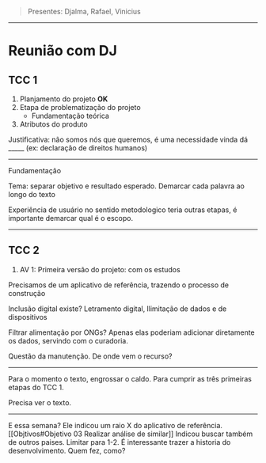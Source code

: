 > Presentes: Djalma, Rafael, Vinicius
---
# Reunião com DJ

## TCC 1
1. Planjamento do projeto **OK**
2. Etapa de problematização do projeto
	- Fundamentação teórica
3. Atributos do produto


Justificativa: não somos nós que queremos, é uma necessidade
vinda dá _____ (ex: declaração de direitos humanos)

---

Fundamentação

Tema: separar objetivo e resultado esperado. Demarcar cada palavra ao longo do texto

Experiência de usuário no sentido metodologico teria outras etapas, é importante demarcar qual é o escopo.

----

## TCC 2

1. AV 1: Primeira versão do projeto: com os estudos

Precisamos de um aplicativo de referência, trazendo o processo de construção

Inclusão digital existe? Letramento digital, llimitação de dados e de dispositivos

Filtrar alimentação por ONGs? Apenas elas poderiam adicionar diretamente os dados, servindo com o curadoria.

Questão da manutenção. De onde vem o recurso?

----
Para o momento o texto, engrossar o caldo. Para cumprir as três primeiras etapas do TCC 1.

Precisa ver o texto.

----

E essa semana? Ele indicou um raio X do aplicativo de referência. [[Objtivos#Objetivo 03 Realizar análise de similar]]
Indicou buscar também de outros paises.
Limitar para 1-2.
É interessante trazer a historia do desenvolvimento. Quem fez, como?

